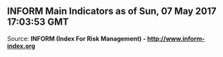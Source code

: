 ## INFORM Main Indicators as of Sun, 07 May 2017 17:03:53 GMT

Source: **INFORM (Index For Risk Management) - http://www.inform-index.org**